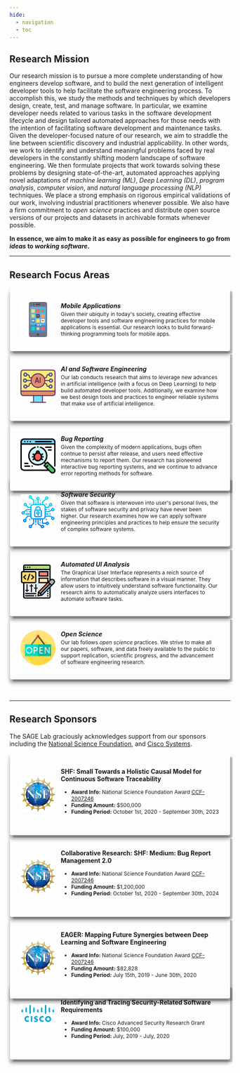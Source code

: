 ```yaml
---
hide:
  - navigation
  - toc
---
```


<style>

  .responsive-grid {
    display: grid;
    width: 100%;
    grid-template-columns: repeat(1, 1fr);
    gap: 2rem;
  }

  @media screen and (min-width: 64rem) {
    .responsive-grid {
      grid-template-columns: repeat(3, 1fr);
    }
  }

  .card-wrapper {
    text-decoration: none;
    transition: none;
    background: none;
    padding: 0;
  }

  .card {
    position: relative;
    padding: 1.5rem;
    display: flex;
    flex-direction: row;
    -moz-box-align: center;
    align-items: center;
    height: 100%;
    -moz-box-pack: start;
    justify-content: flex-start;
    box-shadow: rgba(0, 0, 0, 0.2) 0.4rem 0.4rem 0px -0.0625rem, rgba(0, 0, 0, 0.40) 0px 0.50rem 0.5rem 0px;
    transition: all 0.6s cubic-bezier(0.165, 0.84, 0.44, 1) 0s;
  }

  .card:hover {
    box-shadow: rgba(0, 0, 0, 0.4) 0.40rem 0.40rem 0px -0.0625rem, rgba(0, 0, 0, 0.60) 0px 0.50rem 0.5rem 0px;
  }

  @media screen and (min-width: 75rem) {
    .card {
      padding: 2rem 2.5rem;
      margin: 0px 1px;
      border-radius: 4px;
    }
  }

  @media screen and (min-width: 36rem) {
    .card {
      padding: 1rem 1.5rem;
      margin: 0px 1px;
      border-radius: 4px;

    }
  }

  .card .logo {
    margin-right: 0.75rem;
    width: 80px;
    height: 80px;
  }

  .card .card-content {
    display: flex;
    flex: 1 1 0%;
    flex-direction: column;
    width: 100%;
  }

  .card .card-content h5 {
    margin: 0;
  }
  
    .card .card-content h4 {
    margin: 0;
  }

  .card .card-content p {
    margin-top: 0.25em;
    margin-bottom: 0;
    font-size: 12px;
  }
  
    .card .card-content li {
    font-size: 12px;
  }

  .card .card-content code {
    background: rgba(0, 0, 0, 0.05) none repeat scroll 0% 0%;
    padding: 2px 6px;
    border-radius: 4px;
  }


  .component-wrapper span.em {
    color: rgb(61, 61, 61);
  }

  .component-wrapper a {
    transition: color 125ms;
    padding: 2px 6px;
    margin: 0px 1px;
    border-radius: 4px;
    display: inline;
    cursor: pointer;
  }

  .component-wrapper a:hover {
    color: var(--md-typeset-a-color);
    background: var(--md-accent-fg-color--transparent);
  }
</style>

## Research Mission

Our research mission is to pursue a more complete understanding of how engineers develop software, and to build the next generation of intelligent developer tools to help facilitate the software engineering process. To accomplish this, we study the methods and techniques by which developers design, create, test, and manage software. In particular, we examine developer needs related to various tasks in the software development lifecycle and design tailored automated approaches for those needs with the intention of facilitating software development and maintenance tasks. Given the developer-focused nature of our research, we aim to straddle the line between scientific discovery and industrial applicability. In other words, we work to identify and understand meaningful problems faced by real developers in the constantly shifting modern landscape of software engineering. We then formulate projects that work towards solving these problems by designing state-of-the-art, automated approaches applying novel adaptations of *machine learning (ML)*, *Deep Learning (DL)*, *program analysis*, *computer vision*, and *natural language processing (NLP)* techniques. We place a strong emphasis on rigorous empirical validations of our work, involving industrial practitioners whenever possible. We also have a firm commitment to *open science* practices and distribute open source versions of our projects and datasets in archivable formats whenever possible.

**In essence, we aim to make it as easy as possible for engineers to go from *ideas* to *working software*.**

---

## Research Focus Areas

<div class="responsive-grid">
	<div class="card">
		<div class="logo">
			<img src="../images/smartphone.png" alt="Illustration of a modern smartphone.">
       </div>
<div class="card-content">
       	<h5>Mobile Applications</h5>
          <p>Given their ubiquity in today's society, creating effective developer tools and software engineering practices for mobile applications is essential. Our research looks to build forward-thinking programming tools for mobile apps.</p>
</div>
</div>
<!-- Networking -->
<div class="card">
	<div class="logo">
            <img src="../images/ai.png" alt="Depiction of Computer AI.">
          </div>
          <div class="card-content">
            <h5>AI and Software Engineering</h5>
            <p>Our lab conducts research that aims to leverage new advances in artificial intelligence (with a focus on Deep Learning) to help build automated developer tools. Additionally, we examine how we best design tools and practices to engineer reliable systems that make use of artificial intelligence.</p>
          </div>
        </div>
        <!-- Customize -->
<div class="card">
          <div class="logo">
            <img src="../images/bug.png" alt="Bug illustrated in Code.">
          </div>
          <div class="card-content">
            <h5>Bug Reporting</h5>
            <p>Given the complexity of modern applications, bugs often contnue to persist after release, and users need effective mechanisms to report them. Our research has pioneered interactive bug reporting systems, and we continue to advance error reporting methods for software.</p>
          </div>
        </div>
      </div>


  <div class="responsive-grid">
        <div class="card">
          <div class="logo">
            <img src="../images/security.png" alt="Depiction of a Lock denoting computer security.">
          </div>
          <div class="card-content">
            <h5>Software Security</h5>
            <p>Given that software is interwoven into user's personal lives, the stakes of software security and privacy have never been higher. Our research examines how we can apply software engineering principles and practices to help ensure the security of complex software systems.</p>
          </div>
        </div>
 <div class="card">
          <div class="logo">
            <img src="../images/gui.png" alt="Depiction of a Lock denoting computer security.">
          </div>
          <div class="card-content">
            <h5>Automated UI Analysis</h5>
            <p>The Graphical User Interface represents a reich source of information that describes software in a visual manner. They allow users to intuitively understand software functionality. Our research aims to automatically analyze users interfaces to automate software tasks.</p>
          </div>
        </div>
<div class="card">
          <div class="logo">
            <img src="../images/open.png" alt="Depiction of a Lock denoting computer security.">
          </div>
          <div class="card-content">
            <h5>Open Science</h5>
            <p>Our lab follows <i>open science</i> practices. We strive to make all our papers, software, and data freely available to the public to support replication, scientific progress, and the advancement of software engineering research.</p>
          </div>
        </div>
        <br>
        <br>
  </div>
  
---
  
## Research Sponsors

The SAGE Lab graciously acknowledges support from our sponsors including the [National Science Foundation](https://www.nsf.gov), and [Cisco Systems](https://research.cisco.com).


<div class="responsive-grid">
	<div class="card">
		<div class="logo">
			<img src="../images/nsf.png" alt="NSF Logo">
       </div>
<div class="card-content">
       	<h4>SHF: Small Towards a Holistic Causal Model for Continuous Software Traceability</h4>
          <ul>
          <li><b>Award Info: </b> National Science Foundation Award <a href="https://www.nsf.gov/awardsearch/showAward?AWD_ID=2007246&HistoricalAwards=false">CCF-2007246</a></li>
          <li><b>Funding Amount: </b> $500,000</li>
          <li><b>Funding Period: </b> October 1st, 2020 - September 30th, 2023</li>
          </ul>
</div>
</div>
<div class="card">
		<div class="logo">
			<img src="../images/nsf.png" alt="NSF Logo">
       </div>
<div class="card-content">
       	<h4>Collaborative Research: SHF: Medium: Bug Report Management 2.0</h4>
          <ul>
          <li><b>Award Info: </b> National Science Foundation Award <a href="https://www.nsf.gov/awardsearch/showAward?AWD_ID=1955853&HistoricalAwards=false">CCF-2007246</a></li>
          <li><b>Funding Amount: </b> $1,200,000</li>
          <li><b>Funding Period: </b> October 1st, 2020 - September 30th, 2024</li>
          </ul>
</div>
</div>
<div class="card">
		<div class="logo">
			<img src="../images/nsf.png" alt="NSF Logo">
       </div>
<div class="card-content">
       	<h4>EAGER: Mapping Future Synergies between Deep Learning and Software Engineering</h4>
          <ul>
          <li><b>Award Info: </b> National Science Foundation Award <a href="https://www.nsf.gov/awardsearch/showAward?AWD_ID=1927679">CCF-2007246</a></li>
          <li><b>Funding Amount: </b> $82,828</li>
          <li><b>Funding Period: </b> July 15th, 2019 - June 30th, 2020</li>
          </ul>
</div>
</div>
</div>
      
<div class="responsive-grid">
<div class="card">
		<div class="logo">
			<img src="../images/cisco.png" alt="NSF Logo">
       </div>
<div class="card-content">
       	<h4>Identifying and Tracing Security-Related Software Requirements</h4>
          <ul>
          <li><b>Award Info: </b> Cisco Advanced Security Research Grant</li>
          <li><b>Funding Amount: </b> $100,000</li>
          <li><b>Funding Period: </b> July, 2019 - July, 2020</li>
          </ul>
</div>
</div>
</div>
